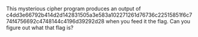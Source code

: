 This mysterious cipher program produces an output of c4dd3e66792b414d2d142831505a3e583a102271261d76736c22515851f6c774f4756692c4748144c4196d39292d28 when you feed it the flag. Can you figure out what that flag is?


